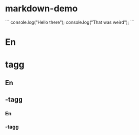 # markdown-demo

´´´
console.log("Hello there");
console.log("That was weird");
´´´

# En <h1> tagg

## En <h2>-tagg

### En <h3>-tagg
